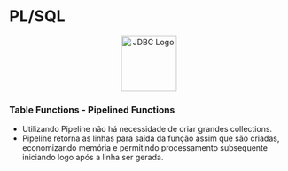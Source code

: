 # PL/SQL

<div style="text-align:center;">
    <img src="https://5.imimg.com/data5/SELLER/Default/2022/7/FT/WW/IM/7756102/oracle-database-enterprise-edition-license-1-processor.png" alt="JDBC Logo" width="100" height="100">
</div>


### Table Functions - Pipelined Functions
* Utilizando Pipeline não há necessidade de criar grandes collections. 
* Pipeline retorna as linhas para saída da função assim que são criadas, economizando memória e permitindo processamento subsequente iniciando logo após a linha ser gerada.